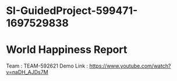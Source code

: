 # SI-GuidedProject-599471-1697529838
# World Happiness Report 

Team : TEAM-592621
Demo Link : https://www.youtube.com/watch?v=naDH_AJDs7M
